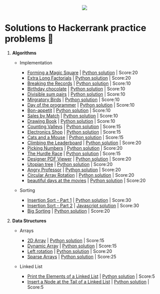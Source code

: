 <p align="center"><a href="https://www.hackerrank.com/"><img src="https://i0.wp.com/gradsingames.com/wp-content/uploads/2016/05/856771_668224053197841_1943699009_o.png"></a></p>

# Solutions to Hackerrank practice problems :rocket:

1. **Algorithms**
    * Implementation
    	* [Forming a Magic Square](https://www.hackerrank.com/challenges/magic-square-forming/problem)  | [Python solution](Algorithms/Implementation/Forming_a_Magic_Square.py) | Score:20
    	* [Extra Long Factorials](https://www.hackerrank.com/challenges/extra-long-factorials/problem)  | [Python solution](Algorithms/Implementation/Extra_Long_Factorials.py) | Score:20
        * [Breaking the Records](https://www.hackerrank.com/challenges/breaking-best-and-worst-records/problem)  | [Python solution](Algorithms/Implementation/Breaking_the_Records.py) | Score:10
        * [Birthday chocolate](https://www.hackerrank.com/challenges/the-birthday-bar/problem)  | [Python solution](Algorithms/Implementation/Birthday_chocolate.py) | Score:10
        * [Divisible sum pairs](https://www.hackerrank.com/challenges/divisible-sum-pairs/problem)  | [Python solution](Algorithms/Implementation/Divisible_Sum_Pairs.py) | Score:10
        * [Mirgratory Birds](https://www.hackerrank.com/challenges/migratory-birds/problem)  | [Python solution](Algorithms/Implementation/Migratory_Birds.py) | Score:10
        * [Day of the programmer](https://www.hackerrank.com/challenges/day-of-the-programmer/problem)  | [Python solution](Algorithms/Implementation/Day_of_the_Programmer.py) | Score:10
        * [Bon-appetit](https://www.hackerrank.com/challenges/bon-appetit/problem)  | [Python solution](Algorithms/Implementation/bon-appetit.py) | Score:10
        * [Sales by Match](https://www.hackerrank.com/challenges/sock-merchant/problem)  | [Python solution](Algorithms/Implementation/Sales_by_Match.py) | Score:10
        * [Drawing Book](https://www.hackerrank.com/challenges/drawing-book/problem)  | [Python solution](Algorithms/Implementation/Drawing_Book.py) | Score:10
        * [Counting Valleys](https://www.hackerrank.com/challenges/counting-valleys/problem)  | [Python solution](Algorithms/Implementation/Counting_Valleys.py) | Score:15
        * [Electronics Shop](https://www.hackerrank.com/challenges/electronics-shop/problem)  | [Python solution](Algorithms/Implementation/Electronics_Shop.py) | Score:15
        * [Cats and a Mouse](https://www.hackerrank.com/challenges/cats-and-a-mouse/problem)  | [Python solution](Algorithms/Implementation/Cats_and_Mouse.py) | Score:15
        * [Climbing the Leaderboard](https://www.hackerrank.com/challenges/climbing-the-leaderboard/)  | [Python solution](Algorithms/Implementation/Climbing_the_Leaderboard.py) | Score:20
        * [Picking Numbers](https://www.hackerrank.com/challenges/picking-numbers/problem)  | [Python solution](Algorithms/Implementation/Picking_Numbers.py) | Score:20
        * [The Hurdle Race](https://www.hackerrank.com/challenges/the-hurdle-race/problem)  | [Python solution](Algorithms/Implementation/The_Hurdle_Race.py) | Score:15
        * [Designer PDF Viewer](https://www.hackerrank.com/challenges/designer-pdf-viewer/problem)  | [Python solution](Algorithms/Implementation/Designer_PDF_Viewe.py) | Score:20
        * [Utopian tree](https://www.hackerrank.com/challenges/utopian-tree/problem)  | [Python solution](Algorithms/Implementation/utopian-tree.py) | Score:20
        * [Angry Professor](https://www.hackerrank.com/challenges/angry-professor/problem)  | [Python solution](Algorithms/Implementation/angry-professor.py) | Score:20
        * [Circular Array Rotation](https://www.hackerrank.com/challenges/circular-array-rotation/)  | [Python solution](Algorithms/Implementation/circular-array-rotation.py) | Score:20
        * [beautiful days at the movies](https://www.hackerrank.com/challenges/beautiful-days-at-the-movies/)  | [Python solution](Algorithms/Implementation/beautiful-days-at-the-movies.py) | Score:20
		
	* Sorting
    	* [Insertion Sort - Part 1](https://www.hackerrank.com/challenges/insertionsort1/problem)  | [Python solution](Algorithms/sorting/insertionsort1.py) | Score:30
    	* [Insertion Sort - Part 2](https://www.hackerrank.com/challenges/insertionsort2/)  | [Javascript solution](Algorithms/sorting/insertionsort2.js) | Score:30
    	* [Big Sorting](https://www.hackerrank.com/challenges/big-sorting/problem)  | [Python solution](Algorithms/sorting/big-sorting.py) | Score:20

2. **Data Structures**
    * Arrays
        * [2D Array](https://www.hackerrank.com/challenges/2d-array/problem)  | [Python solution](DataStructures/Arrays/Array2D.py) | Score:15
        * [Dynamic Array](https://www.hackerrank.com/challenges/dynamic-array/problem)  | [Python solution](DataStructures/Arrays/Dynamic_Array.py) | Score:15
        * [Left rotation](https://www.hackerrank.com/challenges/array-left-rotation/)  | [Python solution](DataStructures/Arrays/Left_Rotation.py) | Score:20
        * [Sparse Arrays](https://www.hackerrank.com/challenges/sparse-arrays/problem)  | [Python solution](DataStructures/Arrays/Sparse_Arrays.py) | Score:25
	
	* Linked List
        * [Print the Elements of a Linked List](https://www.hackerrank.com/challenges/print-the-elements-of-a-linked-list/problem)  | [Python solution](DataStructures/LinkedList/print-the-elements-of-a-linked-list.py) | Score:5
        * [Insert a Node at the Tail of a Linked List](https://www.hackerrank.com/challenges/insert-a-node-at-the-tail-of-a-linked-list/problem)  | [Python solution](DataStructures/LinkedList/insert-a-node-at-the-tail-of-a-linked-list.py) | Score:5
